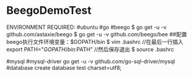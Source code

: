 # BeegoDemoTest

ENVIRONMENT REQUIRED:
#ubuntu
#go
#beego
$ go get -u -v github.com/astaxie/beego
$ go get -u -v github.com/beego/bee
##配置beego执行文件环境变量：$GOPATH/bin
	$ vim .bashrc
	//在最后一行插入
	export PATH="$GOPATH/bin:$PATH"
	//然后保存退出
	$ source .bashrc
	
#mysql
#mysql-driver
go get -u -v github.com/go-sql-driver/mysql
#database
create database test charset=utf8;
